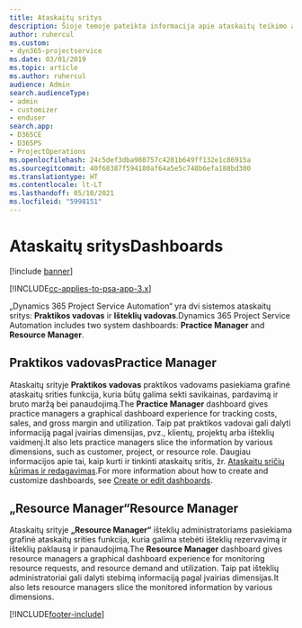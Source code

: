 ```yaml
---
title: Ataskaitų sritys
description: Šioje temoje pateikta informacija apie ataskaitų teikimo ataskaitų sritis, įtrauktas į „Dynamics 365 Project Service Automation“.
author: ruhercul
ms.custom:
- dyn365-projectservice
ms.date: 03/01/2019
ms.topic: article
ms.author: ruhercul
audience: Admin
search.audienceType:
- admin
- customizer
- enduser
search.app:
- D365CE
- D365PS
- ProjectOperations
ms.openlocfilehash: 24c5def3dba980757c4281b649ff132e1c86915a
ms.sourcegitcommit: 40f68387f594180af64a5e5c748b6efa188bd300
ms.translationtype: HT
ms.contentlocale: lt-LT
ms.lasthandoff: 05/10/2021
ms.locfileid: "5998151"
---
```

# <a name="dashboards"></a><span data-ttu-id="18dbc-103">Ataskaitų sritys</span><span class="sxs-lookup"><span data-stu-id="18dbc-103">Dashboards</span></span>

[!include [banner](../includes/psa-now-project-operations.md)]

[!INCLUDE[cc-applies-to-psa-app-3.x](../includes/cc-applies-to-psa-app-3x.md)]

<span data-ttu-id="18dbc-104">„Dynamics 365 Project Service Automation“ yra dvi sistemos ataskaitų sritys: **Praktikos vadovas** ir **Išteklių vadovas**.</span><span class="sxs-lookup"><span data-stu-id="18dbc-104">Dynamics 365 Project Service Automation includes two system dashboards: **Practice Manager** and **Resource Manager**.</span></span>

## <a name="practice-manager"></a><span data-ttu-id="18dbc-105">Praktikos vadovas</span><span class="sxs-lookup"><span data-stu-id="18dbc-105">Practice Manager</span></span> 

<span data-ttu-id="18dbc-106">Ataskaitų srityje **Praktikos vadovas** praktikos vadovams pasiekiama grafinė ataskaitų srities funkcija, kuria būtų galima sekti savikainas, pardavimą ir bruto maržą bei panaudojimą.</span><span class="sxs-lookup"><span data-stu-id="18dbc-106">The **Practice Manager** dashboard gives practice managers a graphical dashboard experience for tracking costs, sales, and gross margin and utilization.</span></span> <span data-ttu-id="18dbc-107">Taip pat praktikos vadovai gali dalyti informaciją pagal įvairias dimensijas, pvz., klientų, projektų arba išteklių vaidmenį.</span><span class="sxs-lookup"><span data-stu-id="18dbc-107">It also lets practice managers slice the information by various dimensions, such as customer, project, or resource role.</span></span> <span data-ttu-id="18dbc-108">Daugiau informacijos apie tai, kaip kurti ir tinkinti ataskaitų sritis, žr. [Ataskaitų sričių kūrimas ir redagavimas](/dynamics365/customerengagement/on-premises/customize/create-edit-dashboards).</span><span class="sxs-lookup"><span data-stu-id="18dbc-108">For more information about how to create and customize dashboards, see [Create or edit dashboards](/dynamics365/customerengagement/on-premises/customize/create-edit-dashboards).</span></span>

## <a name="resource-manager"></a><span data-ttu-id="18dbc-109">„Resource Manager“</span><span class="sxs-lookup"><span data-stu-id="18dbc-109">Resource Manager</span></span> 

<span data-ttu-id="18dbc-110">Ataskaitų srityje **„Resource Manager“** išteklių administratoriams pasiekiama grafinė ataskaitų srities funkcija, kuria galima stebėti išteklių rezervavimą ir išteklių paklausą ir panaudojimą.</span><span class="sxs-lookup"><span data-stu-id="18dbc-110">The **Resource Manager** dashboard gives resource managers a graphical dashboard experience for monitoring resource requests, and resource demand and utilization.</span></span> <span data-ttu-id="18dbc-111">Taip pat išteklių administratoriai gali dalyti stebimą informaciją pagal įvairias dimensijas.</span><span class="sxs-lookup"><span data-stu-id="18dbc-111">It also lets resource managers slice the monitored information by various dimensions.</span></span>


[!INCLUDE[footer-include](../includes/footer-banner.md)]